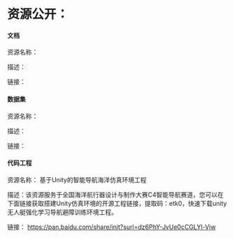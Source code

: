 # 资源公开：
#### 文档

资源名称： 

描述：

链接：

#### 数据集

资源名称：

描述：

链接：

#### 代码工程

资源名称： 基于Unity的智能导航海洋仿真环境工程

描述：该资源服务于全国海洋航行器设计与制作大赛C4智能导航赛道，您可以在下面链接获取搭建Unity仿真环境的开源工程链接，提取码：etk0，快速下载unity无人艇强化学习导航避障训练环境工程。

链接： https://pan.baidu.com/share/init?surl=dz6PhY-JvUe0cCGLYl-Vjw



